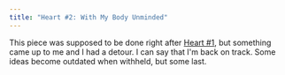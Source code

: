 ```yaml
---
title: "Heart #2: With My Body Unminded"
---
```


This piece was supposed to be done right after [Heart #1](/illusts/240610-heart-1), but something came up to me and I had a detour. 
I can say that I'm back on track. Some ideas become outdated when withheld, but some last.